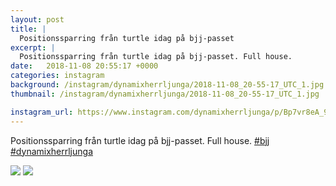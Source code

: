 ```yaml
---
layout: post
title: |
  Positionssparring från turtle idag på bjj-passet
excerpt: |
  Positionssparring från turtle idag på bjj-passet. Full house.  
date:   2018-11-08 20:55:17 +0000
categories: instagram
background: /instagram/dynamixherrljunga/2018-11-08_20-55-17_UTC_1.jpg
thumbnail: /instagram/dynamixherrljunga/2018-11-08_20-55-17_UTC_1.jpg

instagram_url: https://www.instagram.com/dynamixherrljunga/p/Bp7vr8eA_90
---
```

Positionssparring från turtle idag på bjj-passet. Full house. [#bjj](https://www.instagram.com/explore/tags/bjj/) [#dynamixherrljunga](https://www.instagram.com/explore/tags/dynamixherrljunga/)



<img src='/www-dynamix-herrljunga/instagram/dynamixherrljunga/2018-11-08_20-55-17_UTC_1.jpg' class='img-fluid' />


<img src='/www-dynamix-herrljunga/instagram/dynamixherrljunga/2018-11-08_20-55-17_UTC_2.jpg' class='img-fluid' />
